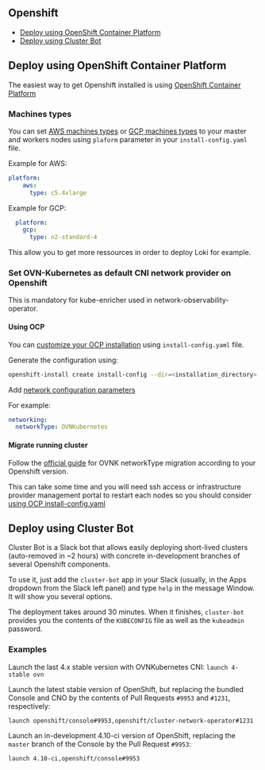 ## Openshift

* [Deploy using OpenShift Container Platform](#deploy-using-openshift-container-platform)
* [Deploy using Cluster Bot](#deploy-using-cluster-bot)

## Deploy using OpenShift Container Platform

The easiest way to get Openshift installed is using [OpenShift Container Platform](https://docs.openshift.com/container-platform/4.8/installing/index.html)

### Machines types
You can set [AWS machines types](https://docs.openshift.com/container-platform/4.8/installing/installing_aws/installing-aws-customizations.html#installation-supported-aws-machine-types_installing-aws-customizations) or [GCP machines types](https://docs.openshift.com/container-platform/4.8/installing/installing_gcp/installing-gcp-customizations.html#installation-configuration-parameters-additional-gcp_installing-gcp-customizations) to your master and workers nodes using `plaform` parameter in your `install-config.yaml` file.

Example for AWS:
```yaml
platform:
    aws:
      type: c5.4xlarge
```

Example for GCP:
```yaml
  platform:
    gcp:
      type: n2-standard-4
```

This allow you to get more ressources in order to deploy Loki for example.

### Set OVN-Kubernetes as default CNI network provider on Openshift
This is mandatory for kube-enricher used in network-observability-operator.

#### Using OCP
You can [customize your OCP installation](https://docs.openshift.com/container-platform/4.8/installing/installing_aws/installing-aws-network-customizations.html#installation-initializing_installing-aws-network-customizations) using `install-config.yaml` file.

Generate the configuration using:
```bash
openshift-install create install-config --dir=<installation_directory>
```

Add [network configuration parameters](https://docs.openshift.com/container-platform/4.8/installing/installing_aws/installing-aws-network-customizations.html#installation-configuration-parameters-network_installing-aws-network-customizations)

For example:
```yaml
networking:
  networkType: OVNKubernetes
```

#### Migrate running cluster
Follow the [official guide](https://docs.openshift.com/container-platform/4.8/networking/ovn_kubernetes_network_provider/migrate-from-openshift-sdn.html#nw-ovn-kubernetes-migration_migrate-from-openshift-sdn) for OVNK networkType migration according to your Openshift version.

This can take some time and you will need ssh access or infrastructure provider management portal to restart each nodes so you should consider [using OCP install-config.yaml](####using-ocp)

## Deploy using Cluster Bot

Cluster Bot is a Slack bot that allows easily deploying short-lived clusters (auto-removed in ~2
hours) with concrete in-development branches of several Openshift components.

To use it, just add the `cluster-bot` app in your Slack (usually, in the Apps dropdown from the
Slack left panel) and type `help` in the message Window. It will show you several options.

The deployment takes around 30 minutes. When it finishes, `cluster-bot` provides you the contents
of the `KUBECONFIG` file as well as the `kubeadmin` password.

### Examples

Launch the last 4.x stable version with OVNKubernetes CNI:
`launch 4-stable ovn`

Launch the latest stable version of OpenShift, but replacing the bundled Console and CNO by the
contents of Pull Requests `#9953` and `#1231`, respectively:
 
```
launch openshift/console#9953,openshift/cluster-network-operator#1231
```

Launch an in-development 4.10-ci version of OpenShift, replacing the `master` branch of the
Console by the Pull Request `#9953`:

```
launch 4.10-ci,openshift/console#9953
```



